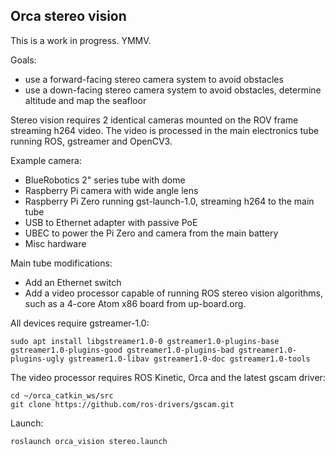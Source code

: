 ## Orca stereo vision

This is a work in progress. YMMV.

Goals:
* use a forward-facing stereo camera system to avoid obstacles
* use a down-facing stereo camera system to avoid obstacles, determine altitude and map the seafloor

Stereo vision requires 2 identical cameras mounted on the ROV frame streaming h264 video.
The video is processed in the main electronics tube running ROS, gstreamer and OpenCV3.

Example camera:
* BlueRobotics 2" series tube with dome
* Raspberry Pi camera with wide angle lens
* Raspberry Pi Zero running gst-launch-1.0, streaming h264 to the main tube
* USB to Ethernet adapter with passive PoE
* UBEC to power the Pi Zero and camera from the main battery
* Misc hardware

Main tube modifications:
* Add an Ethernet switch
* Add a video processor capable of running ROS stereo vision algorithms, such as a 4-core Atom x86 board from up-board.org. 

All devices require gstreamer-1.0:
~~~~
sudo apt install libgstreamer1.0-0 gstreamer1.0-plugins-base gstreamer1.0-plugins-good gstreamer1.0-plugins-bad gstreamer1.0-plugins-ugly gstreamer1.0-libav gstreamer1.0-doc gstreamer1.0-tools
~~~~

The video processor requires ROS Kinetic, Orca and the latest gscam driver:
~~~~
cd ~/orca_catkin_ws/src
git clone https://github.com/ros-drivers/gscam.git
~~~~

Launch:
~~~~
roslaunch orca_vision stereo.launch
~~~~